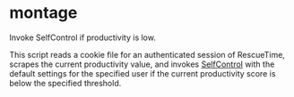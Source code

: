 # montage
Invoke SelfControl if productivity is low.

This script reads a cookie file for an authenticated session of RescueTime, scrapes the current productivity value, and invokes [SelfControl](http://selfcontrolapp.com) with the default settings for the specified user if the current productivity score is below the specified threshold.
